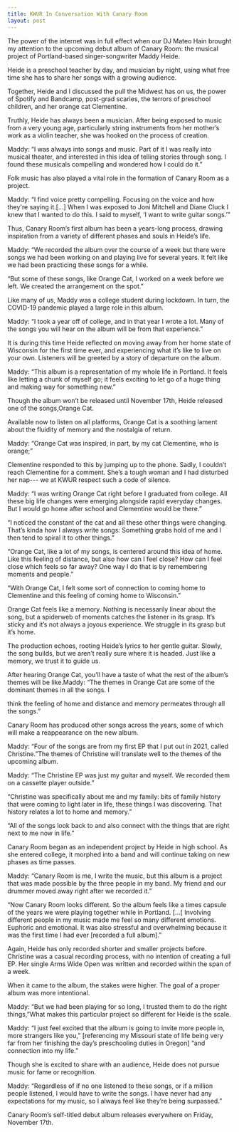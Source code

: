 ```yaml
---
title: KWUR In Conversation With Canary Room
layout: post
---
```


The power of the internet was in full effect when our DJ Mateo Hain brought my attention to the
upcoming debut album of Canary Room: the musical project of Portland-based singer-songwriter
Maddy Heide.

&#x9;				&#x9;

Heide is a preschool teacher by day, and musician by night, using what free time she has to share
her songs with a growing audience.

&#x9;				&#x9;

Together, Heide and I discussed the pull the Midwest has on us, the power of Spotify and
Bandcamp, post-grad scaries, the terrors of preschool children, and her orange cat Clementine.

&#x9;				&#x9;

Truthly, Heide has always been a musician. After being exposed to music from a very young age,
particularly string instruments from her mother’s work as a violin teacher, she was hooked on the
process of creation.

&#x9;				&#x9;

Maddy: “I was always into songs and music. Part of it I was really into musical theater,
and interested in this idea of telling stories through song. I found these musicals compelling
and wondered how I could do it.”

&#x9;				&#x9;

Folk music has also played a vital role in the formation of Canary Room as a project.

&#x9;				&#x9;

Maddy: “I find voice pretty compelling. Focusing on the voice and how they're saying
it.\[...] When I was exposed to Joni Mitchell and Diane Cluck I knew that I wanted to do
this. I said to myself, ‘I want to write guitar songs.’”

&#x9;				&#x9;

Thus, Canary Room’s first album has been a years-long process, drawing inspiration from a
variety of different phases and souls in Heide’s life.

&#x9;				&#x9;

Maddy: “We recorded the album over the course of a week but there were songs we had
been working on and playing live for several years. It felt like we had been practicing these
songs for a while.

&#x9;				&#x9;

“But some of these songs, like Orange Cat, I worked on a week before we left. We created
the arrangement on the spot.”

&#x9;				&#x9;

Like many of us, Maddy was a college student during lockdown. In turn, the COVID-19
pandemic played a large role in this album.

&#x9;																																&#x9;

Maddy: “I took a year off of college, and in that year I wrote a lot. Many of the songs you
will hear on the album will be from that experience.”

&#x9;				&#x9;

It is during this time Heide reflected on moving away from her home state of Wisconsin for the
first time ever, and experiencing what it’s like to live on your own. Listeners will be greeted by a
story of departure on the album.

&#x9;				&#x9;

Maddy: “This album is a representation of my whole life in Portland. It feels like letting a
chunk of myself go; it feels exciting to let go of a huge thing and making way for something
new.”

&#x9;				&#x9;

Though the album won’t be released until November 17th, Heide released one of the songs,Orange Cat.

&#x9;				&#x9;

Available now to listen on all platforms, Orange Cat is a soothing lament about the fluidity of
memory and the nostalgia of return.

&#x9;				&#x9;

Maddy: “Orange Cat was inspired, in part, by my cat Clementine, who is orange;”

&#x9;				&#x9;

Clementine responded to this by jumping up to the phone. Sadly, I couldn’t reach Clementine for
a comment. She’s a tough woman and I had disturbed her nap--- we at KWUR respect such a
code of silence.

&#x9;				&#x9;

Maddy: “I was writing Orange Cat right before I graduated from college. All these big life
changes were emerging alongside rapid everyday changes. But I would go home after
school and Clementine would be there.”

&#x9;				&#x9;

“I noticed the constant of the cat and all these other things were changing. That’s kinda
how I always write songs: Something grabs hold of me and I then tend to spiral it to other
things.”

&#x9;				&#x9;

“Orange Cat, like a lot of my songs, is centered around this idea of home. Like this feeling
of distance, but also how can I feel close? How can I feel close which feels so far away?
One way I do that is by remembering moments and people.”

&#x9;				&#x9;

“With Orange Cat, I felt some sort of connection to coming home to Clementine and this
feeling of coming home to Wisconsin.”

&#x9;																																&#x9;

Orange Cat feels like a memory. Nothing is necessarily linear about the song, but a spiderweb of
moments catches the listener in its grasp. It’s sticky and it’s not always a joyous experience. We
struggle in its grasp but it’s home.

&#x9;				&#x9;

The production echoes, rooting Heide’s lyrics to her gentle guitar. Slowly, the song builds, but
we aren’t really sure where it is headed. Just like a memory, we trust it to guide us.

&#x9;				&#x9;

After hearing Orange Cat, you’ll have a taste of what the rest of the album’s themes will be like.Maddy: “The themes in Orange Cat are some of the dominant themes in all the songs. I

&#x9;				&#x9;

think the feeling of home and distance and memory permeates through all the songs.”

&#x9;				&#x9;

Canary Room has produced other songs across the years, some of which will make a
reappearance on the new album.

&#x9;				&#x9;

Maddy: “Four of the songs are from my first EP that I put out in 2021, called Christine.”The themes of Christine will translate well to the themes of the upcoming album.

&#x9;				&#x9;

Maddy: “The Christine EP was just my guitar and myself. We recorded them on a cassette
player outside.”

&#x9;				&#x9;

“Christine was specifically about me and my family: bits of family history that were coming
to light later in life, these things I was discovering. That history relates a lot to home and
memory.”

&#x9;				&#x9;

“All of the songs look back to and also connect with the things that are right next to me
now in life.”

&#x9;				&#x9;

Canary Room began as an independent project by Heide in high school. As she entered college,
it morphed into a band and will continue taking on new phases as time passes.

&#x9;				&#x9;

Maddy: “Canary Room is me, I write the music, but this album is a project that was made
possible by the three people in my band. My friend and our drummer moved away right
after we recorded it.”

&#x9;				&#x9;

“Now Canary Room looks different. So the album feels like a times capsule of the years we
were playing together while in Portland. \[...\[ Involving different people in my music made
me feel so many different emotions. Euphoric and emotional. It was also stressful and
overwhelming because it was the first time I had ever \[recorded a full album].”

&#x9;																																&#x9;

Again, Heide has only recorded shorter and smaller projects before. Christine was a casual
recording process, with no intention of creating a full EP. Her single Arms Wide Open was
written and recorded within the span of a week.

&#x9;				&#x9;

When it came to the album, the stakes were higher. The goal of a proper album was more
intentional.

&#x9;				&#x9;

Maddy: “But we had been playing for so long, I trusted them to do the right things,”What makes this particular project so different for Heide is the scale.

&#x9;				&#x9;

Maddy: “I just feel excited that the album is going to invite more people in, more
strangers like you,” \[referencing my Missouri state of life being very far from her finishing
the day’s preschooling duties in Oregon] “and connection into my life.”

&#x9;				&#x9;

Though she is excited to share with an audience, Heide does not pursue music for fame or
recognition.

&#x9;				&#x9;

Maddy: “Regardless of if no one listened to these songs, or if a million people listened, I
would have to write the songs. I have never had any expectations for my music, so I always
feel like they’re being surpassed.”

&#x9;				&#x9;

Canary Room’s self-titled debut album releases everywhere on Friday, November 17th.

&#x9;													&#x9;
